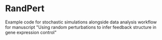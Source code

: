# RandPert
Example code for stochastic simulations alongside data analysis workflow for manuscript "Using random perturbations to infer feedback structure in gene expression control"
